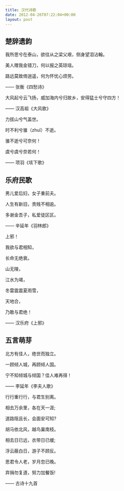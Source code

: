 ```yaml
---
title: 汉代诗歌
date: 2012-04-26T07:22:04+00:00
layout: post
---
```

## 楚辞遗韵

我所思兮在泰山，欲往从之梁父艰，侧身望泪沾翰。
  
美人赠我金错刀，何以报之英琼瑶。
  
路远莫致倚逍遥，何为怀忧心烦劳。
  
—— 张衡《四愁诗》

大风起兮云飞扬，威加海内兮归故乡，安得猛士兮守四方！
  
—— 汉高祖《大风歌》

力拔山兮气盖世。
  
时不利兮骓（zhuī）不逝。
  
骓不逝兮可奈何！
  
虞兮虞兮奈若何！
  
—— 项羽《垓下歌》

## 乐府民歌

男儿爱后妇，女子重前夫。
  
人生有新旧，贵贱不相逾。
  
多谢金吾子，私爱徒区区。
  
—— 辛延年《羽林郎》

上邪！
  
我欲与君相知，
  
长命无绝衰。
  
山无陵，
  
江水为竭，
  
冬雷震震夏雨雪，
  
天地合，
  
乃敢与君绝！
  
—— 汉乐府《上邪》

## 五言萌芽

北方有佳人，绝世而独立。
  
一顾倾人城，再顾倾人国。
  
宁不知倾城与倾国？佳人难再得！
  
—— 李延年《李夫人歌》

行行重行行，与君生别离。
  
相去万余里，各在天一涯;
  
道路阻且长，会面安可知?　
  
胡马依北风，越鸟巢南枝。
  
相去日已远，衣带日已缓;
  
浮云蔽白日，游子不顾反。
  
思君令人老，岁月忽已晚。
  
弃捐勿复道，努力加餐饭!
  
—— 古诗十九首
